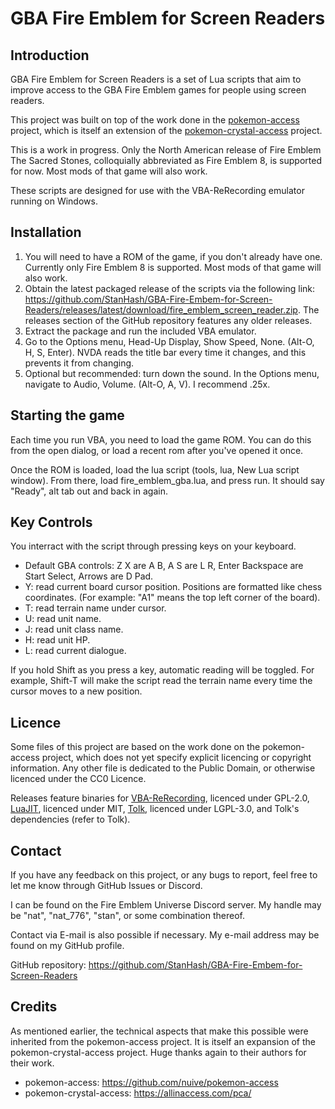 # GBA Fire Emblem for Screen Readers

## Introduction

GBA Fire Emblem for Screen Readers is a set of Lua scripts that aim to improve access to the GBA Fire Emblem games for people using screen readers.

This project was built on top of the work done in the [pokemon-access][pokemon-access] project, which is itself an extension of the [pokemon-crystal-access][pokemon-crystal-access] project.

This is a work in progress. Only the North American release of Fire Emblem The Sacred Stones, colloquially abbreviated as Fire Emblem 8, is supported for now. Most mods of that game will also work.

These scripts are designed for use with the VBA-ReRecording emulator running on Windows.

[pokemon-access]: https://github.com/nuive/pokemon-access
[pokemon-crystal-access]: https://allinaccess.com/pca/

## Installation

1. You will need to have a ROM of the game, if you don't already have one. Currently only Fire Emblem 8 is supported. Most mods of that game will also work.
2. Obtain the latest packaged release of the scripts via the following link: https://github.com/StanHash/GBA-Fire-Embem-for-Screen-Readers/releases/latest/download/fire_emblem_screen_reader.zip. The releases section of the GitHub repository features any older releases.
3. Extract the package and run the included VBA emulator.
4. Go to the Options menu, Head-Up Display, Show Speed, None. (Alt-O, H, S, Enter). NVDA reads the title bar every time it changes, and this prevents it from changing.
5. Optional but recommended: turn down the sound. In the Options menu, navigate to Audio, Volume. (Alt-O, A, V). I recommend .25x.

## Starting the game

Each time you run VBA, you need to load the game ROM. You can do this from the open dialog, or load a recent rom after you've opened it once.

Once the ROM is loaded, load the lua script (tools, lua, New Lua script window). From there, load fire_emblem_gba.lua, and press run. It should say "Ready", alt tab out and back in again.

## Key Controls

You interract with the script through pressing keys on your keyboard.

- Default GBA controls: Z X are A B, A S are L R, Enter Backspace are Start Select, Arrows are D Pad.
- Y: read current board cursor position. Positions are formatted like chess coordinates. (For example: "A1" means the top left corner of the board).
- T: read terrain name under cursor.
- U: read unit name.
- J: read unit class name.
- H: read unit HP.
- L: read current dialogue.

If you hold Shift as you press a key, automatic reading will be toggled. For example, Shift-T will make the script read the terrain name every time the cursor moves to a new position.

## Licence

Some files of this project are based on the work done on the pokemon-access project, which does not yet specify explicit licencing or copyright information. Any other file is dedicated to the Public Domain, or otherwise licenced under the CC0 Licence.

Releases feature binaries for [VBA-ReRecording][VBA-ReRecording], licenced under GPL-2.0, [LuaJIT][LuaJIT], licenced under MIT, [Tolk][Tolk], licenced under LGPL-3.0, and Tolk's dependencies (refer to Tolk).

[VBA-ReRecording]: https://github.com/TASEmulators/vba-rerecording
[LuaJIT]: https://luajit.org/luajit.html
[Tolk]: https://github.com/dkager/tolk/

## Contact

If you have any feedback on this project, or any bugs to report, feel free to let me know through GitHub Issues or Discord.

I can be found on the Fire Emblem Universe Discord server. My handle may be "nat", "nat_776", "stan", or some combination thereof.

Contact via E-mail is also possible if necessary. My e-mail address may be found on my GitHub profile.

GitHub repository: https://github.com/StanHash/GBA-Fire-Embem-for-Screen-Readers 

## Credits

As mentioned earlier, the technical aspects that make this possible were inherited from the pokemon-access project. It is itself an expansion of the pokemon-crystal-access project. Huge thanks again to their authors for their work.

- pokemon-access: https://github.com/nuive/pokemon-access
- pokemon-crystal-access: https://allinaccess.com/pca/
